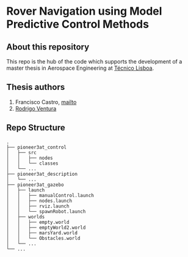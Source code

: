 # Rover Navigation using Model Predictive Control Methods

## About this repository 

This repo is the hub of the code which supports the development of a master thesis in Aerospace Engineering at [Técnico Lisboa](https://tecnico.ulisboa.pt/en/).

## Thesis authors
1. Francisco Castro, [mailto](mailto:francisco.de.castro@ist.utl.pt)
2. [Rodrigo Ventura](https://welcome.isr.tecnico.ulisboa.pt/author/rodrigomartinsdematos/)

##

##  Repo Structure 


```
.
├── pioneer3at_control
│   ├── src
│   │   ├── nodes
│   │   └── classes
│   └── ...
├── pioneer3at_description
│   └── ...
├── pioneer3at_gazebo
│   ├── launch
│   │   ├── manualControl.launch
│   │   ├── nodes.launch
│   │   ├── rviz.launch
│   │   └── spawnRobot.launch
│   ├── worlds
│   │   ├── empty.world
│   │   ├── emptyWorld2.world
│   │   ├── marsYard.world
│   │   └── Obstacles.world
│   └── ...
└── ...
```
